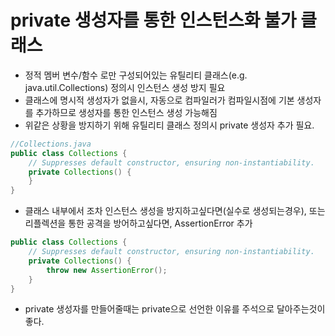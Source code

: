 # private 생성자를 통한 인스턴스화 불가 클래스
* 정적 멤버 변수/함수 로만 구성되어있는 유틸리티 클래스(e.g. java.util.Collections) 정의시 인스턴스 생성 방지 필요
* 클래스에 명시적 생성자가 없을시, 자동으로 컴파일러가 컴파일시점에 기본 생성자를 추가하므로 생성자를 통한 인스턴스 생성 가능해짐
* 위같은 상황을 방지하기 위해 유틸리티 클래스 정의시 private 생성자 추가 필요.
```java
//Collections.java
public class Collections {
	// Suppresses default constructor, ensuring non-instantiability.
	private Collections() {
	}
}
```
* 클래스 내부에서 조차 인스턴스 생성을 방지하고싶다면(실수로 생성되는경우), 또는 리플렉션을 통한 공격을 방어하고싶다면,  AssertionError 추가
```java
public class Collections {
	// Suppresses default constructor, ensuring non-instantiability.
	private Collections() {
		throw new AssertionError();
	}
}
```
* private 생성자를 만들어줄때는 private으로 선언한 이유를 주석으로 달아주는것이 좋다.